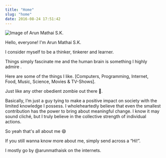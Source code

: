 ```yaml
---
title: "Home"
slug: "home"
date: 2016-08-24 17:51:42
---
```


![Image of Arun Mathai S.K.](PFPs/me2.jpeg)

Hello, everyone! I'm Arun Mathai S.K.

I consider myself to be a thinker, tinkerer and learner.

Things simply fascinate me and the human brain is something I highly admire .

Here are some of the things I like.
[Computers, Programming, Internet, Food, Music, Science, Movies & TV-Shows].

Just like any other obedient zombie out there 👀.

Basically, I’m just a guy tying to make a positive impact on society with the limited knowledge I possess. I wholeheartedly believe that even the smallest contribution has the power to bring about meaningful change. I know it may sound cliché, but I truly believe in the collective strength of individual actions.

So yeah that's all about me 😄

If you still wanna know more about me, simply send across a “Hi!”.

I mostly go by @arunmathaisk on the internets.





